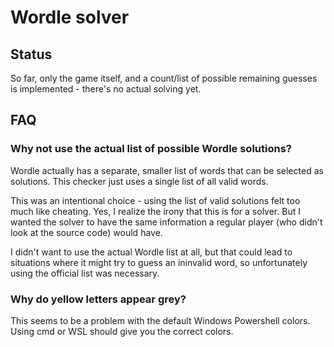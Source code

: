 # Wordle solver

## Status

So far, only the game itself, and a count/list of possible remaining guesses is implemented - there's no actual solving yet.

## FAQ

### Why not use the actual list of possible Wordle solutions?

Wordle actually has a separate, smaller list of words that can be selected as solutions.
This checker just uses a single list of all valid words.

This was an intentional choice - using the list of valid solutions felt too much like cheating.
Yes, I realize the irony that this is for a solver. 
But I wanted the solver to have the same information a regular player (who didn't look at the source code) would have.

I didn't want to use the actual Wordle list at all, but that could lead to situations where it might try to guess an ininvalid word, so unfortunately using the official list was necessary.

### Why do yellow letters appear grey?

This seems to be a problem with the default Windows Powershell colors.
Using cmd or WSL should give you the correct colors.
